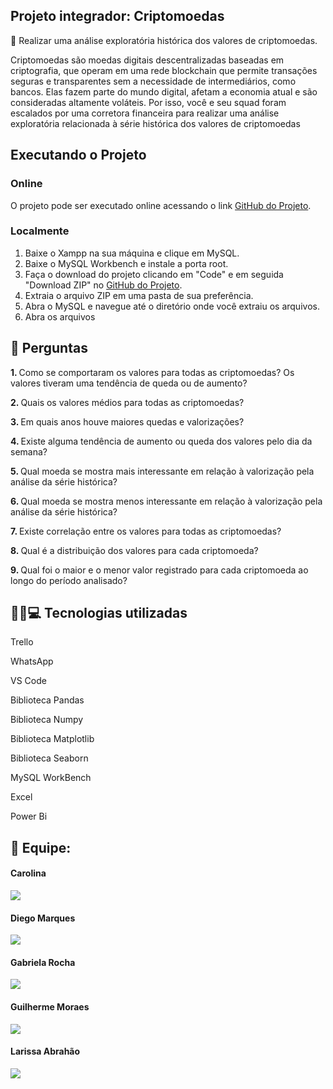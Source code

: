 ## <strong>Projeto integrador: Criptomoedas</strong>


🎯 Realizar uma análise exploratória histórica dos valores de
criptomoedas.

Criptomoedas são moedas digitais descentralizadas baseadas em criptografia, que
operam em uma rede blockchain que permite transações seguras e transparentes
sem a necessidade de intermediários, como bancos. Elas fazem parte do mundo
digital, afetam a economia atual e são consideradas altamente voláteis.
Por isso, você e seu squad foram escalados por uma corretora financeira para
realizar uma análise exploratória relacionada à série histórica dos valores de
criptomoedas


## Executando o Projeto

### Online
O projeto pode ser executado online acessando o link [GitHub do Projeto](https://github.com/carolrc/criptomoedas).

### Localmente

1. Baixe o Xampp na sua máquina e clique em MySQL.
2. Baixe o MySQL Workbench e instale a porta root.
3. Faça o download do projeto clicando em "Code" e em seguida "Download ZIP" no [GitHub do Projeto](https://github.com/carolrc/criptomoedas).
4. Extraia o arquivo ZIP em uma pasta de sua preferência.
5. Abra o MySQL e navegue até o diretório onde você extraiu os arquivos.
6. Abra os arquivos


## 📑 Perguntas

<strong>1. </strong>Como se comportaram os valores para todas as criptomoedas? Os valores tiveram uma tendência de queda ou de aumento?
 <br>

<strong>2. </strong>Quais os valores médios para todas as criptomoedas?
 <br>

<strong>3. </strong>Em quais anos houve maiores quedas e valorizações?
 <br>

<strong>4. </strong>Existe alguma tendência de aumento ou queda dos valores pelo dia da semana?
 <br>

<strong>5. </strong>Qual moeda se mostra mais interessante em relação à valorização pela análise da série histórica?
 <br>

 <strong>6. </strong>Qual moeda se mostra menos interessante em relação à valorização pela análise da série histórica?
 <br>

<strong>7. </strong>Existe correlação entre os valores para todas as criptomoedas?
 <br>

 <strong>8. </strong>Qual é a distribuição dos valores para cada criptomoeda?
 <br>

 <strong>9. </strong>Qual foi o maior e o menor valor registrado para cada criptomoeda ao longo do período analisado?
 <br>

 ## 🔨🔧💻 Tecnologias utilizadas
 

Trello

WhatsApp

VS Code 

Biblioteca Pandas

Biblioteca Numpy

Biblioteca Matplotlib

Biblioteca Seaborn

MySQL WorkBench
  
Excel

Power Bi


## 🤝 Equipe:

</a> <h4>Carolina</h4>
<a style="display: block;" href="https://github.com/carolrc" target="_blank">
<img src="https://img.shields.io/badge/GitHub-100000?style=for-the-badge&logo=github&logoColor=white">


</a> <h4>Diego Marques</h4>
<a style="display: block;" href="https://github.com/Diegool97" target="_blank">
<img src="https://img.shields.io/badge/GitHub-100000?style=for-the-badge&logo=github&logoColor=white">


</a> <h4>Gabriela Rocha</h4>
<a style="display: block;" href="https://github.com/gabirc26" target="_blank">
<img src="https://img.shields.io/badge/GitHub-100000?style=for-the-badge&logo=github&logoColor=white">


</a> <h4>Guilherme Moraes</h4>
<a style="display: block;" href="" target="_blank">
<img src="https://img.shields.io/badge/GitHub-100000?style=for-the-badge&logo=github&logoColor=white">


</a> <h4>Larissa Abrahão</h4>
<a style="display: block;" href="https://github.com/Larifabrahao" target="_blank">
<img src="https://img.shields.io/badge/GitHub-100000?style=for-the-badge&logo=github&logoColor=white">






